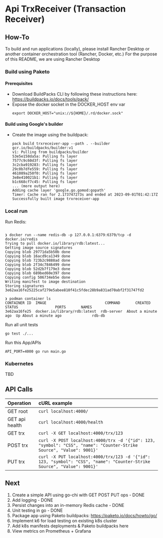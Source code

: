 # Api TrxReceiver (Transaction Receiver)

## How-To

To build and run applications (locally), please install Rancher Desktop or another container orchestration tool (Rancher, Docker, etc.)
For the purpose of this README, we are using Rancher Desktop

### Build using Paketo

#### Prerequisites

- Download BuildPacks CLI by following these instructions here: https://buildpacks.io/docs/tools/pack/
- Expose the docker socket in the DOCKER_HOST env var
    ```shell
    export DOCKER_HOST="unix://${HOME}/.rd/docker.sock"
    ```

#### Build using Google's builder

- Create the image using the buildpack:
  ```shell
  pack build trxreceiver-app --path . --builder gcr.io/buildpacks/builder:v1
  v1: Pulling from buildpacks/builder
  53e5e158da5a: Pulling fs layer
  7577c9c60d3f: Pulling fs layer
  3c2cba919283: Pulling fs layer
  29c0b7dfe559: Pulling fs layer
  461089a250f0: Pulling fs layer
  3e8e410021b1: Pulling fs layer
  b1c668cf7c45: Pulling fs layer
  ... (more output here)
  Adding cache layer 'google.go.gomod:gopath'
  Timer: Cache ran for 2.173747273s and ended at 2023-09-01T01:42:17Z
  Successfully built image trxreceiver-app
    ```

### Local run

Run Redis:
```shell

❯ docker run --name redis-db -p 127.0.0.1:6379:6379/tcp -d docker.io/redis
Trying to pull docker.io/library/rdb:latest...
Getting image source signatures
Copying blob 29771da5b50b done  
Copying blob 16acd9ca1349 done  
Copying blob 723b2c9888ad done  
Copying blob 2f34c7846499 done  
Copying blob 52d2b7f179e3 done  
Copying blob 689bed60e397 done  
Copying config 506734eb5e done  
Writing manifest to image destination
Storing signatures
3e62aa16fe25225caf279e5abee810f41c5fdec28b9a831ad70abf2f31747fd2

❯ podman container ls
CONTAINER ID  IMAGE                           COMMAND       CREATED             STATUS                 PORTS       NAMES
3e62aa16fe25  docker.io/library/rdb:latest  rdb-server  About a minute ago  Up About a minute ago              rdb-db

```

Run all unit tests
```shell
go test ./...
```
Run this App/APIs
```shell
API_PORT=4000 go run main.go
```

### Kubernetes

TBD

## API Calls

| Operation      | cURL example                                                                                                           |
|:---------------|:-----------------------------------------------------------------------------------------------------------------------|
| GET root       | `curl localhost:4000/`                                                                                                 |
| GET api health | `curl localhost:4000/health`                                                                                           |
| GET trx        | `curl -X GET localhost:4000/trx/123`                                                                                   |
| POST trx       | `curl -X POST localhost:4000/trx -d '{"id": 123, "symbol": "CSS", "name": "Counter-Strike Source", "Value": 9001}'`    |
| PUT trx        | `curl -X PUT localhost:4000/trx/123 -d '{"id": 123, "symbol": "CSS", "name": "Counter-Strike Source", "Value": 9001}'` |

## Next

1. Create a simple API using go-chi with GET POST PUT ops - DONE
2. Add logging - DONE
3. Persist changes into an in-memory Redis cache - DONE
4. Unit testing in go - DONE
5. Package app using Paketo buildpacks: https://paketo.io/docs/howto/go/
6. Implement k6 for load testing on existing k8s cluster
7. Add k8s manifests deployments & Paketo buildpacks here
8. View metrics on Prometheus + Grafana
